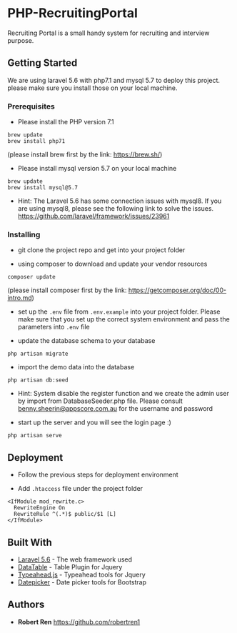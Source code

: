 # PHP-RecruitingPortal

Recruiting Portal is a small handy system for recruiting and interview purpose.

## Getting Started

We are using laravel 5.6 with php7.1 and mysql 5.7 to deploy this project. please make sure you install those on your local machine.

### Prerequisites

- Please install the PHP version 7.1
```
brew update
brew install php71
```
(please install brew first by the link: https://brew.sh/)

- Please install mysql version 5.7 on your local machine
```
brew update
brew install mysql@5.7
```
* Hint: The Laravel 5.6 has some connection issues with mysql8. If you are using mysql8, please see the following link to solve the issues. https://github.com/laravel/framework/issues/23961

### Installing

- git clone the project repo and get into your project folder

- using composer to download and update your vendor resources

```
composer update
```
(please install composer first by the link: https://getcomposer.org/doc/00-intro.md)

- set up the `.env` file from `.env.example` into your project folder. Please make sure that you set up the correct system environment and pass the parameters into `.env` file

- update the database schema to your database

```
php artisan migrate
```
- import the demo data into the database

```
php artisan db:seed
```
* Hint: System disable the register function and we create the admin user by import from DatabaseSeeder.php file. Please consult benny.sheerin@appscore.com.au for the username and password

- start up the server and you will see the login page :)

```
php artisan serve
```

## Deployment

- Follow the previous steps for deployment environment

- Add `.htaccess` file under the project folder
```
<IfModule mod_rewrite.c>
  RewriteEngine On
  RewriteRule ^(.*)$ public/$1 [L]
</IfModule>
```

## Built With

* [Laravel 5.6](https://laravel.com/docs/5.6) - The web framework used
* [DataTable](https://datatables.net/) - Table Plugin for Jquery
* [Typeahead.js](https://twitter.github.io/typeahead.js/examples/) - Typeahead tools for Jquery
* [Datepicker](https://github.com/eternicode/bootstrap-datepicker/) - Date picker tools for Bootstrap

## Authors

* **Robert Ren** https://github.com/robertren1
